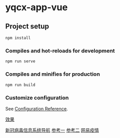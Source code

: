 # yqcx-app-vue

## Project setup

```
npm install
```

### Compiles and hot-reloads for development

```
npm run serve
```

### Compiles and minifies for production

```
npm run build
```

### Customize configuration

See [Configuration Reference](https://cli.vuejs.org/config/).

[效果](http://wechat-express.penkuoer.com/yq/)

[新冠病毒信息系统导航](http://feiyan.4timo.com/#/)
[参考一](https://ncov.dxy.cn/ncovh5/view/pneumonia?from=singlemessage&isappinstalled=0)
[参考二](https://z.cbndata.com/2019-nCoV/index.html?from=groupmessage&isappinstalled=0&scene=2&clicktime=1581083959&enterid=1581083959&timestamp=1581559398878)
[网易疫情](https://news.163.com/special/epidemic/)

